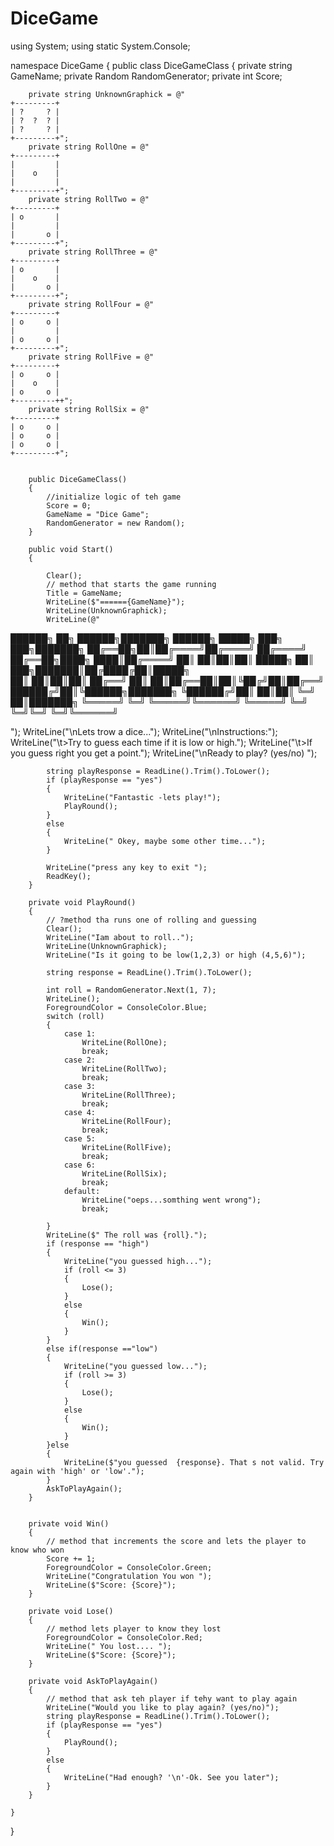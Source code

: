# DiceGame


using System;
using static System.Console;

namespace DiceGame
{
    public class DiceGameClass
    {
        private string GameName;
        private Random RandomGenerator;
        private int Score;

        private string UnknownGraphick = @"
    +---------+
    | ?     ? |
    | ?  ?  ? |
    | ?     ? |
    +---------+";
        private string RollOne = @"
    +---------+
    |         |
    |    o    |
    |         |
    +---------+";
        private string RollTwo = @"
    +---------+
    | o       |
    |         |
    |       o |
    +---------+";
        private string RollThree = @"
    +---------+
    | o       |
    |    o    |
    |       o |
    +---------+";
        private string RollFour = @"
    +---------+
    | o     o |
    |         |
    | o     o |
    +---------+";
        private string RollFive = @"
    +---------+
    | o     o |
    |    o    |
    | o     o |
    +---------++";
        private string RollSix = @"
    +---------+
    | o     o |
    | o     o |
    | o     o |
    +---------+";
    

        public DiceGameClass()
        {
            //initialize logic of teh game
            Score = 0;
            GameName = "Dice Game";
            RandomGenerator = new Random();
        }

        public void Start()
        {
            
            Clear();
            // method that starts the game running
            Title = GameName;
            WriteLine($"======{GameName}");
            WriteLine(UnknownGraphick);
            WriteLine(@"
██████╗ ██╗ ██████╗███████╗     ██████╗  █████╗ ███╗   ███╗███████╗
██╔══██╗██║██╔════╝██╔════╝    ██╔════╝ ██╔══██╗████╗ ████║██╔════╝
██║  ██║██║██║     █████╗      ██║  ███╗███████║██╔████╔██║█████╗  
██║  ██║██║██║     ██╔══╝      ██║   ██║██╔══██║██║╚██╔╝██║██╔══╝  
██████╔╝██║╚██████╗███████╗    ╚██████╔╝██║  ██║██║ ╚═╝ ██║███████╗
╚═════╝ ╚═╝ ╚═════╝╚══════╝     ╚═════╝ ╚═╝  ╚═╝╚═╝     ╚═╝╚══════╝
                                                                   
");
            WriteLine("\nLets trow a dice...");
            WriteLine("\nInstructions:");
            WriteLine("\t>Try to guess each time if it is low or high.");
            WriteLine("\t>If you guess right you get a point.");
            WriteLine("\nReady to play? (yes/no) ");

            string playResponse = ReadLine().Trim().ToLower();
            if (playResponse == "yes")
            {
                WriteLine("Fantastic -lets play!");
                PlayRound();
            }
            else
            {
                WriteLine(" Okey, maybe some other time...");
            }

            WriteLine("press any key to exit ");
            ReadKey();
        }

        private void PlayRound()
        {
            // ?method tha runs one of rolling and guessing
            Clear();
            WriteLine("Iam about to roll..");
            WriteLine(UnknownGraphick);
            WriteLine("Is it going to be low(1,2,3) or high (4,5,6)");

            string response = ReadLine().Trim().ToLower();

            int roll = RandomGenerator.Next(1, 7);
            WriteLine();
            ForegroundColor = ConsoleColor.Blue;
            switch (roll)
            {
                case 1:
                    WriteLine(RollOne);
                    break;
                case 2:
                    WriteLine(RollTwo);
                    break;
                case 3:
                    WriteLine(RollThree);
                    break;
                case 4:
                    WriteLine(RollFour);
                    break;
                case 5:
                    WriteLine(RollFive);
                    break;
                case 6:
                    WriteLine(RollSix);
                    break;
                default:
                    WriteLine("oeps...somthing went wrong");
                    break;

            }
            WriteLine($" The roll was {roll}.");
            if (response == "high")
            {
                WriteLine("you guessed high...");
                if (roll <= 3)
                {
                    Lose();
                }
                else
                {
                    Win();
                }
            }
            else if(response =="low")
            {
                WriteLine("you guessed low...");
                if (roll >= 3)
                {
                    Lose();
                }
                else
                {
                    Win();
                }
            }else
            {
                WriteLine($"you guessed  {response}. That s not valid. Try again with 'high' or 'low'.");
            }
            AskToPlayAgain();
        }
        

        private void Win()
        {
            // method that increments the score and lets the player to know who won
            Score += 1;
            ForegroundColor = ConsoleColor.Green;
            WriteLine("Congratulation You won ");
            WriteLine($"Score: {Score}");
        }

        private void Lose()
        {
            // method lets player to know they lost
            ForegroundColor = ConsoleColor.Red;
            WriteLine(" You lost.... ");
            WriteLine($"Score: {Score}");
        }

        private void AskToPlayAgain()
        {
            // method that ask teh player if tehy want to play again
            WriteLine("Would you like to play again? (yes/no)");
            string playResponse = ReadLine().Trim().ToLower();
            if (playResponse == "yes")
            {
                PlayRound();
            }
            else
            {
                WriteLine("Had enough? '\n'-Ok. See you later");
            }
        }
        
    }
}
